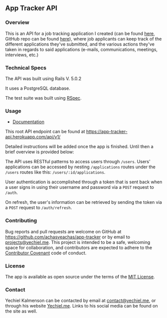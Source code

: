 ## App Tracker API

### Overview

This is an API for a job tracking application I created (can be found [here](https://app-tracker-react.herokuapp.com/), GitHub repo can be found [here](https://github.com/achasveachas/app-tracker-react)), where job applicants can keep track of the different applications they've submitted, and the various actions they've taken in regards to said applications (e-mails, communications, meetings, interviews, etc.)

### Technical Specs

The API was built using Rails V. 5.0.2

It uses a PostgreSQL database.

The test suite was built using [RSpec](http://rspec.info/about/).

### Usage

* [Documentation](doc/documentation.md)

This root API endpoint can be found at https://app-tracker-api.herokuapp.com/api/v1/

Detailed instructions will be added once the app is finished. Until then a brief overview is provided below:

The API uses RESTful patterns to access users through `/users`. Users' applications can be accessed by nesting `/applications` routes under the `/users` routes like this: `/users/:id/applications`.

User authentication is accomplished through a token that is sent back when a user signs in using their username and password via a `POST` request to `/auth`.

On refresh, the user's information can be retrieved by sending the token via a `POST` request to `/auth/refresh`.

### Contributing

Bug reports and pull requests are welcome on GitHub at https://github.com/achasveachas/app-tracker or by email to [projects@yechiel.me](mailto:projects@yechiel.me). This project is intended to be a safe, welcoming space for collaboration, and contributors are expected to adhere to the [Contributor Covenant](http://contributor-covenant.org) code of conduct.

### License

The app is available as open source under the terms of the [MIT License](http://opensource.org/licenses/MIT).

### Contact

Yechiel Kalmenson can be contacted by email at [contact@yechiel.me](mailto:contact@yechiel.me), or through his website [Yechiel.me](http://yechiel.me). Links to his social media can be found on the site as well.

